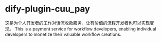 # dify-plugin-cuu_pay
这是为个人开发者的工作对话流收款服务，让有价值的流程开发者也可以实现变现。 This is a payment service for workflow developers, enabling individual developers to monetize their valuable workflow creations.
